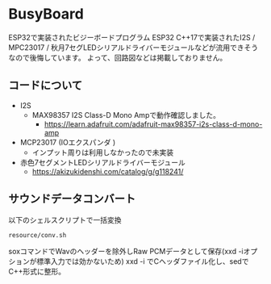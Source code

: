 # BusyBoard

ESP32で実装されたビジーボードプログラム
ESP32 C++17で実装されたI2S / MPC23017 / 秋月7セグLEDシリアルドライバーモジュールなどが流用できそうなので後悔しています。
よって、回路図などは掲載しておりません。

## コードについて
- I2S
  - MAX98357 I2S Class-D Mono Ampで動作確認しました。
    - https://learn.adafruit.com/adafruit-max98357-i2s-class-d-mono-amp
- MCP23017  (IOエクスパンダ )
  - インプット周りは利用しなかったので未実装
- 赤色7セグメントLEDシリアルドライバーモジュール 
  - https://akizukidenshi.com/catalog/g/g118241/

## サウンドデータコンバート
以下のシェルスクリプトで一括変換

```
resource/conv.sh
```

soxコマンドでWavのヘッダーを除外しRaw PCMデータとして保存(xxd -iオプションが標準入力では効かないため)
xxd -i でCヘッダファイル化し、sedでC++形式に整形。


